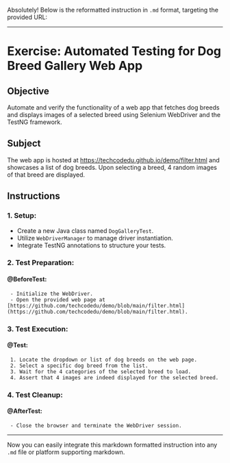 Absolutely! Below is the reformatted instruction in `.md` format, targeting the provided URL:

---

# Exercise: Automated Testing for Dog Breed Gallery Web App

## Objective
Automate and verify the functionality of a web app that fetches dog breeds and displays images of a selected breed using Selenium WebDriver and the TestNG framework.

## Subject
The web app is hosted at https://techcodedu.github.io/demo/filter.html and showcases a list of dog breeds. Upon selecting a breed, 4 random images of that breed are displayed.

## Instructions

### 1. Setup:
   - Create a new Java class named `DogGalleryTest`.
   - Utilize `WebDriverManager` to manage driver instantiation.
   - Integrate TestNG annotations to structure your tests.

### 2. Test Preparation:
   #### @BeforeTest:
     - Initialize the WebDriver.
     - Open the provided web page at [https://github.com/techcodedu/demo/blob/main/filter.html](https://github.com/techcodedu/demo/blob/main/filter.html).

### 3. Test Execution:
   #### @Test:
     1. Locate the dropdown or list of dog breeds on the web page.
     2. Select a specific dog breed from the list.
     3. Wait for the 4 categories of the selected breed to load.
     4. Assert that 4 images are indeed displayed for the selected breed.

### 4. Test Cleanup:
   #### @AfterTest:
     - Close the browser and terminate the WebDriver session.

---

Now you can easily integrate this markdown formatted instruction into any `.md` file or platform supporting markdown.
